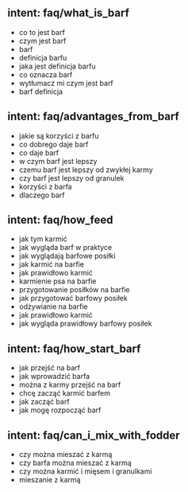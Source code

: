 ## intent: faq/what_is_barf
- co to jest barf
- czym jest barf
- barf
- definicja barfu
- jaka jest definicja barfu
- co oznacza barf
- wytłumacz mi czym jest barf
- barf definicja

## intent: faq/advantages_from_barf
- jakie są korzyści z barfu
- co dobrego daje barf
- co daje barf
- w czym barf jest lepszy
- czemu barf jest lepszy od zwykłej karmy
- czy barf jest lepszy od granulek
- korzyści z barfa
- dlaczego barf

## intent: faq/how_feed
- jak tym karmić
- jak wygląda barf w praktyce
- jak wyglądają barfowe posiłki
- jak karmić na barfie
- jak prawidłowo karmić
- karmienie psa na barfie
- przygotowanie posiłków na barfie
- jak przygotować barfowy posiłek
- odżywianie na barfie
- jak prawidłowo karmić
- jak wygląda prawidłowy barfowy posiłek

## intent: faq/how_start_barf
- jak przejść na barf
- jak wprowadzić barfa
- można z karmy przejść na barf
- chcę zacząć karmić barfem
- jak zacząć barf
- jak mogę rozpocząć barf

## intent: faq/can_i_mix_with_fodder
- czy można mieszać z karmą
- czy barfa można mieszać z karmą
- czy można karmić i mięsem i granulkami
- mieszanie z karmą